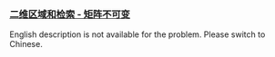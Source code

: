 ### [二维区域和检索 - 矩阵不可变](https://leetcode.com/problems/O4NDxx)

<p>English description is not available for the problem. Please switch to Chinese.</p>

